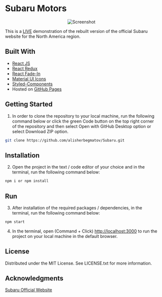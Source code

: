 # Subaru Motors
<p align="center">
<img alt="Screenshot" src="./public/images/screenshot.png" width="auto">
</p>

This is a [LIVE](https://alisherbegmatov.github.io/Subaru/) demonstration of the rebuilt version of the official Subaru website for the North America region.

## Built With

- [React JS](https://reactjs.org/docs/getting-started.html)
- [React Redux](https://react-redux.js.org/introduction/getting-started)
- [React Fade-In](https://www.npmjs.com/package/react-fade-in)
- [Material UI Icons](https://mui.com/components/material-icons/)
- [Styled-Components](https://styled-components.com)
- Hosted on [GitHub Pages](https://pages.github.com)

## Getting Started
1. In order to clone the repository to your local machine, run the following command below or click the green Code button on the top right corner of the repository and then select Open with GitHub Desktop option or select Download ZIP option.
```zsh
git clone https://github.com/alisherbegmatov/Subaru.git
```
## Installation
2. Open the project in the text / code editor of your choice and in the terminal, run the following command below:
```zsh
npm i or npm install
```
## Run
3. After installation of the required packages / dependencies, in the terminal, run the following command below:
```zsh
npm start
```

4. In the terminal, open (Command + Click) [http://localhost:3000](http://localhost:3000) to run the project on your local machine in the default browser.

## License
Distributed under the MIT License. See LICENSE.txt for more information.

## Acknowledgments
[Subaru Official Website](https://www.googleadservices.com/pagead/aclk?sa=L&ai=CNAy5eORkYdW9BZKgnAeGr6PwAsT0qtlhpfKc3bsLl8GQBwgAEAEoA2DJnvqGyKOgGaABleCK_APIAQHIA9ggqgRUT9B6KhpG8Sjgs8zeMi1bONXXTbVZvhybslp-qieasK-4vKgHOgKK3qssa01_FRDZzlB_V8urywO7EFF93_zh42ENBXdC4erDZMTmjTl03ZS9RXGWwATt3fbFAqAGUYAH05_1A4gHAZAHAagHpr4bqAe5mrECqAfw2RuoB_LZG6gH89EbqAfu0huoB_-csQKoB8rcG7AIAdIIBRACIIQBmgkXaHR0cHM6Ly93d3cuc3ViYXJ1LmNvbS-xCQpaz3PaiSacuQmSJsn8WIH2MfgJAeALAaoMAggBuAwBiBQB0BUBmBYB-BYBgBcBkhcJEgcIARADGJ8B&ved=2ahUKEwj96Jv528PzAhW3LTQIHfKKD_gQ0Qx6BAgEEAE&dblrd=1&sival=AF15MEDxG8-sZaJIfthMsDcc0h1RMzO1qFboMs-UyTVdxfvqMQEOaAqfOSHQURgOefW-G78-z6BV71pxxbJCRnpc3SF_C3V9TaMj4rTOw6cKzki2Lj0MV_XYQGd5wCqQxNXQPiA1N8YBFEZKw1OQxnX_LDcrLAmw_uWVnqfASR50B_4HE2cC5Co&sig=AOD64_11oziFgd0Os9LVGvPyenh-9j4WCQ&adurl=https://clickserve.dartsearch.net/link/click%3Flid%3D43700006842086518%26ds_s_kwgid%3D58700000469040864%26ds_a_cid%3D11256415%26ds_a_caid%3D19536895%26ds_a_agid%3D683519725%26ds_a_fiid%3D%26ds_a_lid%3Dkwd-14950551%26ds_a_extid%3D%26%26ds_e_adid%3D430024284160%26ds_e_matchtype%3Dsearch%26ds_e_device%3Dc%26ds_e_network%3Dg%26%26ds_url_v%3D2%26ds_dest_url%3Dhttps://t.myvisualiq.net/click_pixel%3Fet%3Dc%26ago%3D212%26ao%3D521%26aca%3D71700000010389999%26si%3D-2%26ci%3D-2%26pi%3D-2%26ad%3D58700000469040864%26sv1%3D43700006842086518%26advt%3D-2%26chnl%3D-2%26vndr%3D1195%26sz%3D7464%26u%3Dp6842086518%7C%7Bgclid%7D%26red%3Dhttps://www.subaru.com/%3FGOOGLE700000001067987Subaru%2BTP_Core71700000010389999General58700000469040864Subarup684208651843700006842086518%26s_kwcid%3Dsubaru%26s_kwid%3Dkeyword%26s_kwcid%3DSubaru%26ds_kids%3Dp6842086518%26ds_kid%3D43700006842086518%26utm_source%3Dpaid-search%26utm_medium%3Dgoogle_cpc%26gclsrc%3Daw.ds%26)
